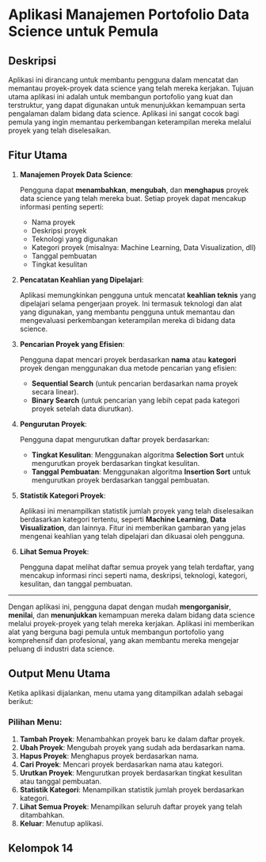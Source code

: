 # Aplikasi Manajemen Portofolio Data Science untuk Pemula

## Deskripsi

Aplikasi ini dirancang untuk membantu pengguna dalam mencatat dan memantau proyek-proyek data science yang telah mereka kerjakan. Tujuan utama aplikasi ini adalah untuk membangun portofolio yang kuat dan terstruktur, yang dapat digunakan untuk menunjukkan kemampuan serta pengalaman dalam bidang data science. Aplikasi ini sangat cocok bagi pemula yang ingin memantau perkembangan keterampilan mereka melalui proyek yang telah diselesaikan.

## Fitur Utama

1. **Manajemen Proyek Data Science**:
   
   Pengguna dapat **menambahkan**, **mengubah**, dan **menghapus** proyek data science yang telah mereka buat. Setiap proyek dapat mencakup informasi penting seperti:
   - Nama proyek
   - Deskripsi proyek
   - Teknologi yang digunakan
   - Kategori proyek (misalnya: Machine Learning, Data Visualization, dll)
   - Tanggal pembuatan
   - Tingkat kesulitan

2. **Pencatatan Keahlian yang Dipelajari**:
   
   Aplikasi memungkinkan pengguna untuk mencatat **keahlian teknis** yang dipelajari selama pengerjaan proyek. Ini termasuk teknologi dan alat yang digunakan, yang membantu pengguna untuk memantau dan mengevaluasi perkembangan keterampilan mereka di bidang data science.

3. **Pencarian Proyek yang Efisien**:
   
   Pengguna dapat mencari proyek berdasarkan **nama** atau **kategori** proyek dengan menggunakan dua metode pencarian yang efisien:
   - **Sequential Search** (untuk pencarian berdasarkan nama proyek secara linear).
   - **Binary Search** (untuk pencarian yang lebih cepat pada kategori proyek setelah data diurutkan).

4. **Pengurutan Proyek**:
   
   Pengguna dapat mengurutkan daftar proyek berdasarkan:
   - **Tingkat Kesulitan**: Menggunakan algoritma **Selection Sort** untuk mengurutkan proyek berdasarkan tingkat kesulitan.
   - **Tanggal Pembuatan**: Menggunakan algoritma **Insertion Sort** untuk mengurutkan proyek berdasarkan tanggal pembuatan.

5. **Statistik Kategori Proyek**:

   Aplikasi ini menampilkan statistik jumlah proyek yang telah diselesaikan berdasarkan kategori tertentu, seperti **Machine Learning**, **Data Visualization**, dan lainnya. Fitur ini memberikan gambaran yang jelas mengenai keahlian yang telah dipelajari dan dikuasai oleh pengguna.

6. **Lihat Semua Proyek**:

   Pengguna dapat melihat daftar semua proyek yang telah terdaftar, yang mencakup informasi rinci seperti nama, deskripsi, teknologi, kategori, kesulitan, dan tanggal pembuatan.

---

Dengan aplikasi ini, pengguna dapat dengan mudah **mengorganisir**, **menilai**, dan **menunjukkan** kemampuan mereka dalam bidang data science melalui proyek-proyek yang telah mereka kerjakan. Aplikasi ini memberikan alat yang berguna bagi pemula untuk membangun portofolio yang komprehensif dan profesional, yang akan membantu mereka mengejar peluang di industri data science.

## Output Menu Utama

Ketika aplikasi dijalankan, menu utama yang ditampilkan adalah sebagai berikut:


### Pilihan Menu:

1. **Tambah Proyek**: Menambahkan proyek baru ke dalam daftar proyek.
2. **Ubah Proyek**: Mengubah proyek yang sudah ada berdasarkan nama.
3. **Hapus Proyek**: Menghapus proyek berdasarkan nama.
4. **Cari Proyek**: Mencari proyek berdasarkan nama atau kategori.
5. **Urutkan Proyek**: Mengurutkan proyek berdasarkan tingkat kesulitan atau tanggal pembuatan.
6. **Statistik Kategori**: Menampilkan statistik jumlah proyek berdasarkan kategori.
7. **Lihat Semua Proyek**: Menampilkan seluruh daftar proyek yang telah ditambahkan.
8. **Keluar**: Menutup aplikasi.

## Kelompok 14
